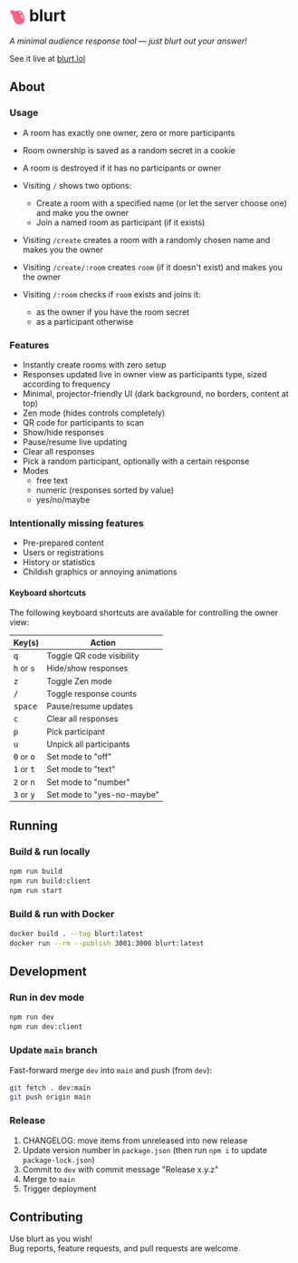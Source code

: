 # <img src="client/public/blurt-icon.svg" alt="logo" style="height: 1em; vertical-align: middle"> blurt

_A minimal audience response tool — just blurt out your answer!_

See it live at [blurt.lol](https://blurt.lol)

## About

### Usage

- A room has exactly one owner, zero or more participants
- Room ownership is saved as a random secret in a cookie
- A room is destroyed if it has no participants or owner

- Visiting `/` shows two options:
  - Create a room with a specified name (or let the server choose one) and make you the owner
  - Join a named room as participant (if it exists)
- Visiting `/create` creates a room with a randomly chosen name and makes you the owner
- Visiting `/create/:room` creates `room` (if it doesn't exist) and makes you the owner
- Visiting `/:room` checks if `room` exists and joins it:
  - as the owner if you have the room secret
  - as a participant otherwise

### Features

- Instantly create rooms with zero setup
- Responses updated live in owner view as participants type, sized according to frequency
- Minimal, projector-friendly UI (dark background, no borders, content at top)
- Zen mode (hides controls completely)
- QR code for participants to scan
- Show/hide responses
- Pause/resume live updating
- Clear all responses
- Pick a random participant, optionally with a certain response
- Modes
  - free text
  - numeric (responses sorted by value)
  - yes/no/maybe

### Intentionally missing features

- Pre-prepared content
- Users or registrations
- History or statistics
- Childish graphics or annoying animations

#### Keyboard shortcuts

The following keyboard shortcuts are available for controlling the owner view:

| Key(s)                       | Action                     |
|------------------------------|----------------------------|
| <kbd>q</kbd>                 | Toggle QR code visibility  |
| <kbd>h</kbd> or <kbd>s</kbd> | Hide/show responses        |
| <kbd>z</kbd>                 | Toggle Zen mode            |
| <kbd>/</kbd>                 | Toggle response counts     |
| <kbd>space</kbd>             | Pause/resume updates       |
| <kbd>c</kbd>                 | Clear all responses        |
| <kbd>p</kbd>                 | Pick participant           |
| <kbd>u</kbd>                 | Unpick all participants    |
| <kbd>0</kbd> or <kbd>o</kbd> | Set mode to "off"          |
| <kbd>1</kbd> or <kbd>t</kbd> | Set mode to "text"         |
| <kbd>2</kbd> or <kbd>n</kbd> | Set mode to "number"       |
| <kbd>3</kbd> or <kbd>y</kbd> | Set mode to "yes-no-maybe" |

## Running

### Build & run locally

```sh
npm run build
npm run build:client
npm run start
```

### Build & run with Docker

```sh
docker build . --tag blurt:latest
docker run --rm --publish 3001:3000 blurt:latest
```

## Development

### Run in dev mode

```sh
npm run dev
npm run dev:client
```

### Update `main` branch

Fast-forward merge `dev` into `main` and push (from `dev`):

```sh
git fetch . dev:main
git push origin main
```

### Release

1. CHANGELOG: move items from unreleased into new release
2. Update version number in `package.json` (then run `npm i` to update `package-lock.json`)
3. Commit to `dev` with commit message "Release x.y.z"
4. Merge to `main`
5. Trigger deployment

## Contributing

Use blurt as you wish!  
Bug reports, feature requests, and pull requests are welcome.
